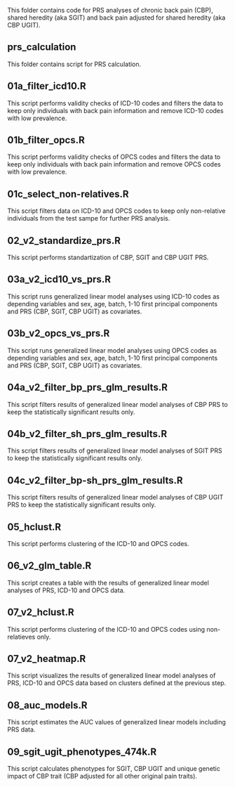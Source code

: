This folder contains code for PRS analyses of chronic back pain (CBP), shared heredity (aka SGIT) and back pain adjusted for shared heredity (aka CBP UGIT).

## prs_calculation
This folder contains script for PRS calculation.

## 01a_filter_icd10.R
This script performs validity checks of ICD-10 codes and filters the data to keep only individuals with back pain information and remove ICD-10 codes with low prevalence.

## 01b_filter_opcs.R
This script performs validity checks of OPCS codes and filters the data to keep only individuals with back pain information and remove OPCS codes with low prevalence.

## 01c_select_non-relatives.R
This script filters data on ICD-10 and OPCS codes to keep only non-relative individuals from the test sampe for further PRS analysis.

## 02_v2_standardize_prs.R
This script performs standartization of CBP, SGIT and CBP UGIT PRS.

## 03a_v2_icd10_vs_prs.R
This script runs generalized linear model analyses using ICD-10 codes as depending variables and sex, age, batch, 1-10 first principal components and PRS (CBP, SGIT, CBP UGIT) as covariates.

## 03b_v2_opcs_vs_prs.R
This script runs generalized linear model analyses using OPCS codes as depending variables and sex, age, batch, 1-10 first principal components and PRS (CBP, SGIT, CBP UGIT) as covariates.

## 04a_v2_filter_bp_prs_glm_results.R
This script filters results of generalized linear model analyses of CBP PRS to keep the statistically significant results only.

## 04b_v2_filter_sh_prs_glm_results.R
This script filters results of generalized linear model analyses of SGIT PRS to keep the statistically significant results only. 

## 04c_v2_filter_bp-sh_prs_glm_results.R
This script filters results of generalized linear model analyses of CBP UGIT PRS to keep the statistically significant results only.

## 05_hclust.R
This script performs clustering of the ICD-10 and OPCS codes.

## 06_v2_glm_table.R
This script creates a table with the results of generalized linear model analyses of PRS, ICD-10 and OPCS data.

## 07_v2_hclust.R 
This script performs clustering of the ICD-10 and OPCS codes using non-relatieves only.

## 07_v2_heatmap.R
This script visualizes the results of generalized linear model analyses of PRS, ICD-10 and OPCS data based on clusters defined at the previous step.

## 08_auc_models.R
This script estimates the AUC values of generalized linear models including PRS data.

## 09_sgit_ugit_phenotypes_474k.R
This script calculates phenotypes for SGIT, CBP UGIT and unique genetic impact of CBP trait (CBP adjusted for all other original pain traits).

